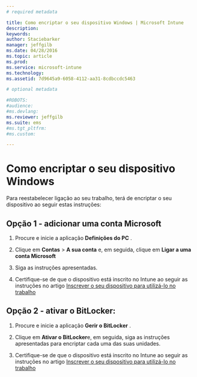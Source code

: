 ```yaml
---
# required metadata

title: Como encriptar o seu dispositivo Windows | Microsoft Intune
description:
keywords:
author: Staciebarker
manager: jeffgilb
ms.date: 04/28/2016
ms.topic: article
ms.prod:
ms.service: microsoft-intune
ms.technology:
ms.assetid: 7d9645a9-6058-4112-aa31-8cdbccdc5463

# optional metadata

#ROBOTS:
#audience:
#ms.devlang:
ms.reviewer: jeffgilb
ms.suite: ems
#ms.tgt_pltfrm:
#ms.custom:

---
```


# Como encriptar o seu dispositivo Windows
Para reestabelecer ligação ao seu trabalho, terá de encriptar o seu dispositivo ao seguir estas instruções:

## Opção 1 - adicionar uma conta Microsoft

1.  Procure e inicie a aplicação **Definições do PC** .

2.  Clique em **Contas** &gt; **A sua conta** e, em seguida, clique em **Ligar a uma conta Microsoft**

3.  Siga as instruções apresentadas.

4.  Certifique-se de que o dispositivo está inscrito no Intune ao seguir as instruções no artigo [Inscrever o seu dispositivo para utilizá-lo no trabalho](http://go.microsoft.com/fwlink/?LinkId=519071)

## Opção 2 - ativar o BitLocker:

1.  Procure e inicie a aplicação **Gerir o BitLocker** .

2.  Clique em **Ativar o BitLocker**e, em seguida, siga as instruções apresentadas para encriptar cada uma das suas unidades.

3.  Certifique-se de que o dispositivo está inscrito no Intune ao seguir as instruções no artigo [Inscrever o seu dispositivo para utilizá-lo no trabalho](http://go.microsoft.com/fwlink/?LinkId=519071)



<!--HONumber=May16_HO2-->


